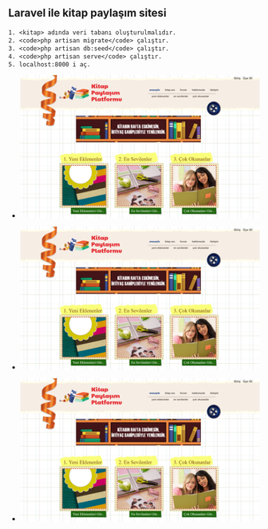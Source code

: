 ## Laravel ile kitap paylaşım sitesi

    1. <kitap> adında veri tabanı oluşturulmalıdır.
    2. <code>php artisan migrate</code> çalıştır.
    3. <code>php artisan db:seed</code> çalıştır.
    4. <code>php artisan serve</code> çalıştır.
    5. localhost:8000 i aç.

- ![Ekran görüntüsü 1](https://github.com/mehmetkesik/kitappaylasimsitesi/blob/master/kitapsitesi1.png)

- ![Ekran görüntüsü 1](https://github.com/mehmetkesik/kitappaylasimsitesi/blob/master/kitapsitesi1.png)

- ![Ekran görüntüsü 1](https://github.com/mehmetkesik/kitappaylasimsitesi/blob/master/kitapsitesi1.png)
